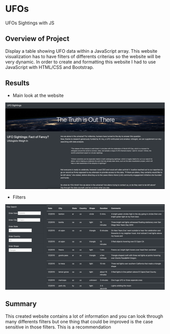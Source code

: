 # UFOs

UFOs Sightings with JS

## Overview of Project 

Display a table showing UFO data within a JavaScript array. This website visualization has to have filters of differents criterias so the website will be very dynamic. In order to create and formatting this website I had to use JavaScript with HTML/CSS and Bootstrap.

## Results 

* Main look at the website 

<img src="static/images/Header.png" width="800">

* Filters 

<img src="static/images/filters.png" width="800">

## Summary 

This created website contains a lot of information and you can look through many differents filters but one thing that could be improved is the case sensitive in those filters. This is a recommendation



